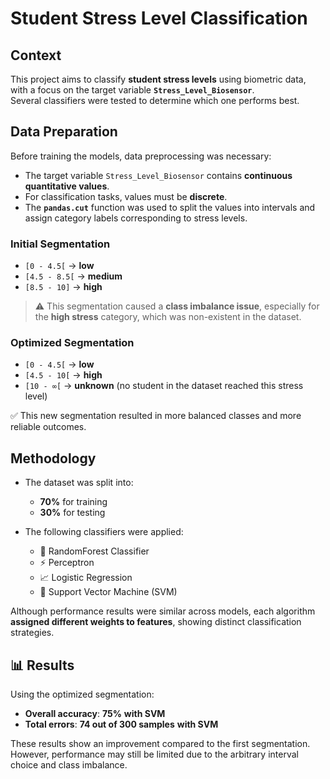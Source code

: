 # Student Stress Level Classification

## Context
This project aims to classify **student stress levels** using biometric data, with a focus on the target variable **`Stress_Level_Biosensor`**.  
Several classifiers were tested to determine which one performs best.

##  Data Preparation
Before training the models, data preprocessing was necessary:  

- The target variable `Stress_Level_Biosensor` contains **continuous quantitative values**.  
- For classification tasks, values must be **discrete**.  
- The **`pandas.cut`** function was used to split the values into intervals and assign category labels corresponding to stress levels.  

### Initial Segmentation
- `[0 - 4.5[` → **low**  
- `[4.5 - 8.5[` → **medium**  
- `[8.5 - 10]` → **high**  

> ⚠️ This segmentation caused a **class imbalance issue**, especially for the **high stress** category, which was non-existent in the dataset.

 ### Optimized Segmentation
- `[0 - 4.5[` → **low**  
- `[4.5 - 10[` → **high**  
- `[10 - ∞[` → **unknown** (no student in the dataset reached this stress level)  

✅ This new segmentation resulted in more balanced classes and more reliable outcomes.   

## Methodology
- The dataset was split into:  
  - **70%** for training  
  - **30%** for testing  

- The following classifiers were applied:  
  - 🌲 RandomForest Classifier  
  - ⚡ Perceptron  
  - 📈 Logistic Regression  
  - 🔲 Support Vector Machine (SVM)  

Although performance results were similar across models, each algorithm **assigned different weights to features**, showing distinct classification strategies.  

## 📊 Results
Using the optimized segmentation:  
- **Overall accuracy**: **75%** **with SVM**  
- **Total errors**: **74 out of 300 samples** **with SVM**  

These results show an improvement compared to the first segmentation. However, performance may still be limited due to the arbitrary interval choice and class imbalance.  
